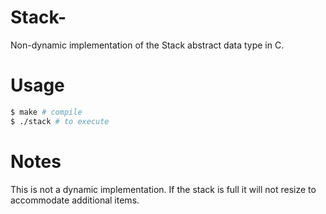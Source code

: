 # Stack-
Non-dynamic implementation of the Stack abstract data type in C. 

Usage
========

```bash
$ make # compile
$ ./stack # to execute
```

# Notes
This is not a dynamic implementation. If the stack is full it will not resize to accommodate additional items.



